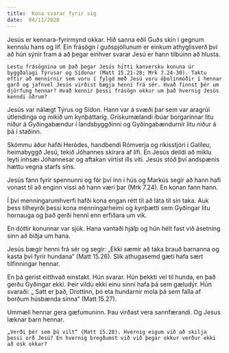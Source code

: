 ```yaml
---
title:  Kona svarar fyrir sig
date:  04/11/2020
---
```


Jesús er kennara-fyrirmynd okkar. Hið sanna eðli Guðs skín í gegnum kennslu hans og líf. Ein frásögn í guðspjöllunum er einkum athyglisverð því að hún sýnir fram á að þegar einhver svarar Jesú er hann tilbúinn að hlusta.

`Lestu frásögnina um það þegar Jesús hitti kanversku konuna úr byggðalagi Týrusar og Sídonar (Matt 15.21-28; Mrk 7.24-30). Taktu eftir að mennirnir sem voru í fylgd með Jesú voru óþolinmóðir í hennar garð og jafnvel Jesús virðist bægja henni frá sér. Hvað finnst þér um djörfung hennar? Hvað kennir þessi frásögn okkur um það hvernig Jesús kenndi öðrum?`

Jesús var nálægt Týrus og Sídon. Hann var á svæði þar sem var aragrúi útlendinga og mikið um kynþáttaríg. Grískumælandi íbúar borgarinnar litu niður á Gyðingabændur í landsbyggðinni og Gyðingabændurnir litu niður á þá í staðinn.

Skömmu áður hafði Heródes, handbendi Rómverja og ríkisstjóri í Galíleu, heimabyggð Jesú, tekið Jóhannes skírara af lífi. En Jesús deildi að miklu leyti innsæi Jóhannesar og aftakan virtist ills viti. Jesús stóð því andspænis hættu vegna starfs síns.

Jesús fann fyrir spennunni og fór því inn í hús og Markús segir að hann hafi vonast til að enginn vissi að hann væri þar (Mrk 7.24). En konan fann hann.

Í því menningarumhverfi hafði kona engan rétt til að láta til sín taka. Auk þess tilheyrði þessi kona menningarheimi og kynþætti sem Gyðingar litu hornauga og það gerði henni enn erfiðara um vik.

En dóttir konunnar var sjúk. Hana vantaði hjálp og hún hélt fast við ásetning sinn að biðja um hana.

Jesús bægir henni frá sér og segir: „Ekki sæmir að taka brauð barnanna og kasta því fyrir hundana“ (Matt 15.26). Slík athugasemd gæti hafa sært tilfinningar hennar.

En þá gerist eitthvað einstakt. Hún svarar. Hún þekkti vel til hunda, en það gerðu Gyðingar ekki. Þeir vildu ekki einu sinni hafa þá sem gæludýr. Hún svaraði: „ Satt er það, Drottinn, þó eta hundarnir mola þá sem falla af borðum húsbænda sinna“ (Matt 15.27).

Ummæli hennar gera gæfumuninn. Þau virðast vera sannfærandi. Og Jesus læknar barn hennar.

`„Verði þér sem þú vilt“ (Matt 15.28). Hvernig eigum við að skilja þessi orð Jesú? En hvernig bregðumst við við þegar okkur verður ekki að ósk okkar?`